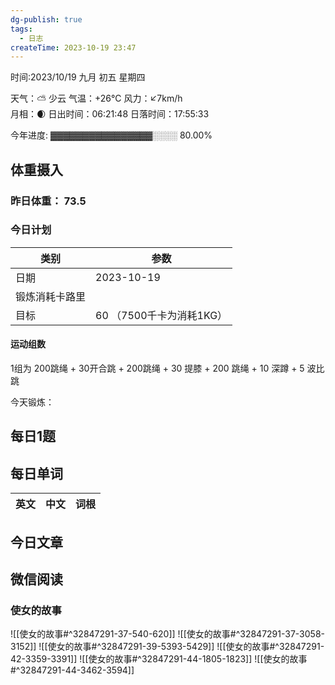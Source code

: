 ```yaml
---
dg-publish: true
tags:
  - 日志
createTime: 2023-10-19 23:47
---
```



时间:2023/10/19 九月 初五 星期四

天气：⛅️  少云 气温：+26°C 风力：↙7km/h  
月相：🌒 日出时间：06:21:48 日落时间：17:55:33

今年进度: ▓▓▓▓▓▓▓▓▓▓▓▓▓▓▓▓░░░░ 80.00%

## 体重摄入

### 昨日体重： 73.5
### 今日计划

| 类别           | 参数                    |
| -------------- | ----------------------- |
| 日期           | 2023-10-19               |
| 锻炼消耗卡路里 | |
| 目标           | 60      （7500千卡为消耗1KG）                |


#### 运动组数

1组为 200跳绳 + 30开合跳 + 200跳绳 + 30 提膝 + 200 跳绳 + 10 深蹲 + 5 波比跳

今天锻炼：





## 每日1题


## 每日单词

| 英文       | 中文       |词根|
| ---------- | ---------- | ---|


## 今日文章
 

## 微信阅读

<!-- start of weread -->

### 使女的故事
![[使女的故事#^32847291-37-540-620]]
![[使女的故事#^32847291-37-3058-3152]]
![[使女的故事#^32847291-39-5393-5429]]
![[使女的故事#^32847291-42-3359-3391]]
![[使女的故事#^32847291-44-1805-1823]]
![[使女的故事#^32847291-44-3462-3594]]

<!-- end of weread -->
